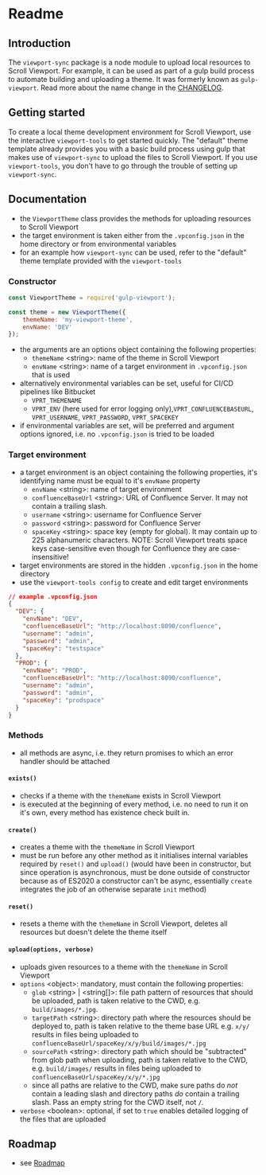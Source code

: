 # Readme

## Introduction

The `viewport-sync` package is a node module to upload local resources to Scroll Viewport. For example, it can be used as part of a gulp build process to automate building and uploading a theme. It was formerly known as `gulp-viewport`. Read more about the name change in the [CHANGELOG](CHANGELOG.md).


## Getting started

To create a local theme development environment for Scroll Viewport, use the interactive `viewport-tools` to get started quickly. The "default" theme template already provides you with a basic build process using gulp that makes use of `viewport-sync` to upload the files to Scroll Viewport. If you use `viewport-tools`, you don't have to go through the trouble of setting up `viewport-sync`.


## Documentation

- the `ViewportTheme` class provides the methods for uploading resources to Scroll Viewport
- the target environment is taken either from the `.vpconfig.json` in the home directory or from environmental variables
- for an example how `viewport-sync` can be used, refer to the "default" theme template provided with the `viewport-tools`

### Constructor

```javascript
const ViewportTheme = require('gulp-viewport');

const theme = new ViewportTheme({
    themeName: 'my-viewport-theme',
    envName: 'DEV'
});
```

- the arguments are an options object containing the following properties:
    - `themeName` &lt;string&gt;: name of the theme in Scroll Viewport
    - `envName` &lt;string&gt;: name of a target environment in `.vpconfig.json` that is used
- alternatively environmental variables can be set, useful for CI/CD pipelines like Bitbucket
    - `VPRT_THEMENAME`
    - `VPRT_ENV` (here used for error logging only),`VPRT_CONFLUENCEBASEURL`, `VPRT_USERNAME`, `VPRT_PASSWORD`, `VPRT_SPACEKEY`
- if environmental variables are set, will be preferred and argument options ignored, i.e. no `.vpconfig.json` is tried to be loaded

### Target environment

- a target environment is an object containing the following properties, it's identifying name must be equal to it's `envName` property
    - `envName` &lt;string&gt;: name of target environment
    - `confluenceBaseUrl` &lt;string&gt;: URL of Confluence Server. It may not contain a trailing slash.
    - `username` &lt;string&gt;: username for Confluence Server
    - `password` &lt;string&gt;: password for Confluence Server
    - `spaceKey` &lt;string&gt;: space key (empty for global). It may contain up to 225 alphanumeric characters. NOTE: Scroll Viewport treats space keys case-sensitive even though for Confluence they are case-insensitive!
- target environments are stored in the hidden `.vpconfig.json` in the home directory
- use the `viewport-tools config` to create and edit target environments

```json
// example .vpconfig.json
{
  "DEV": {
    "envName": "DEV",
    "confluenceBaseUrl": "http://localhost:8090/confluence",
    "username": "admin",
    "password": "admin",
    "spaceKey": "testspace"
  },
  "PROD": {
    "envName": "PROD",
    "confluenceBaseUrl": "http://localhost:8090/confluence",
    "username": "admin",
    "password": "admin",
    "spaceKey": "prodspace"
  }
}
```

### Methods

- all methods are async, i.e. they return promises to which an error handler should be attached

#### `exists()`

- checks if a theme with the `themeName` exists in Scroll Viewport
- is executed at the beginning of every method, i.e. no need to run it on it's own, every method has existence check built in.

#### `create()`

- creates a theme with the `themeName` in Scroll Viewport
- must be run before any other method as it initialises internal variables required by `reset()` and `upload()`
  (would have been in constructor, but since operation is asynchronous, must be done outside of constructor because as of ES2020 a constructor can't be async, essentially `create` integrates the job of an otherwise separate `init` method)

#### `reset()`

- resets a theme with the `themeName` in Scroll Viewport, deletes all resources but doesn't delete the theme itself

#### `upload(options, verbose)`

- uploads given resources to a theme with the `themeName` in Scroll Viewport
- `options` &lt;object&gt;: mandatory, must contain the following properties:
    - `glob` &lt;string&gt; | &lt;string[]&gt;: file path pattern of resources that should be uploaded, path is taken relative to the CWD, e.g. `build/images/*.jpg`.
    - `targetPath` &lt;string&gt;: directory path where the resources should be deployed to, path is taken relative to the theme base URL e.g. `x/y/` results in files being uploaded to `confluenceBaseUrl/spaceKey/x/y/build/images/*.jpg`
    - `sourcePath` &lt;string&gt;: directory path which should be "subtracted" from glob path when uploading, path is taken relative to the CWD, e.g. `build/images/` results in files being uploaded to `confluenceBaseUrl/spaceKey/x/y/*.jpg`
    - since all paths are relative to the CWD, make sure paths do _not_ contain a leading slash and directory paths _do_ contain a trailing slash. Pass an empty string for the CWD itself, not `/`.
- `verbose` &lt;boolean&gt;: optional, if set to `true` enables detailed logging of the files that are uploaded


## Roadmap

- see [Roadmap](Roadmap.md)